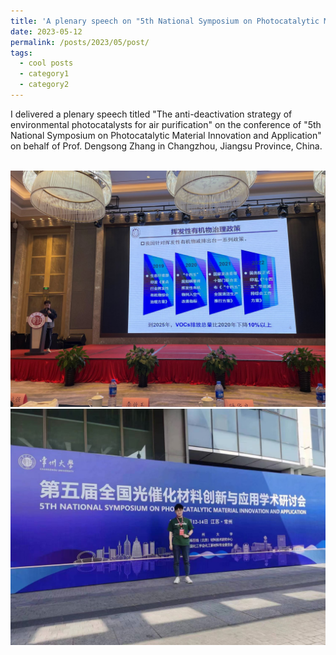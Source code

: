 ```yaml
---
title: 'A plenary speech on "5th National Symposium on Photocatalytic Material Innovation and Application" Conference'
date: 2023-05-12
permalink: /posts/2023/05/post/
tags:
  - cool posts
  - category1
  - category2
---
```

I delivered a plenary speech titled "The anti-deactivation strategy of environmental photocatalysts for air purification" on the conference of "5th National Symposium on Photocatalytic Material Innovation and Application" on behalf of Prof. Dengsong Zhang in Changzhou, Jiangsu Province, China.

<br/><img src='/images/Conference/2-1.jpg'>
<br/><img src='/images/Conference/2-2.jpg'>
